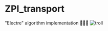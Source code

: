 # ZPI_transport
"Electre" algorithm implementation 
🍆💦🍑
![troll](http://segritta.pl/wp-content/uploads/2012/07/troll.jpg)
